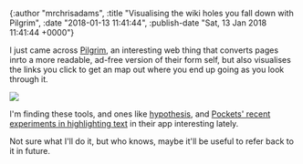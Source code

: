 

{:author "mrchrisadams", :title "Visualising the wiki holes you fall down with Pilgrim", :date "2018-01-13 11:41:44", :publish-date "Sat, 13 Jan 2018 11:41:44 +0000"}



<!-- content below -->

I just came across <a href="http://pilgrim.are.na/">Pilgrim</a>, an interesting web thing that converts pages inrto a more readable, ad-free version of their form self, but also visualises the links you click to get an map out where you end up going as you look through it.

<img src="https://s3.amazonaws.com/arena_images-temp/uploads%2Fr2vtrllc%2Fpilgrim-take-4.gif" />

I'm finding these tools, and ones like <a href="http://hypothes.is/">hypothesis</a>, and <a href="https://getpocket.com/blog/2017/12/highlighting-has-arrived-in-pocket-for-android/">Pockets' recent experiments in highlighting text</a> in their app interesting lately.

Not sure what I'll do it, but who knows, maybe it'll be useful to refer back to it in future.

